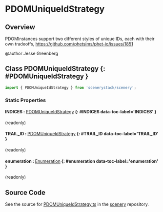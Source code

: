 # PDOMUniqueIdStrategy

## Overview

PDOMInstances support two different styles of unique IDs, each with their
own tradeoffs, https://github.com/phetsims/phet-io/issues/1851

@author Jesse Greenberg

## Class PDOMUniqueIdStrategy {: #PDOMUniqueIdStrategy }


```js
import { PDOMUniqueIdStrategy } from 'scenerystack/scenery';
```
### Static Properties

#### INDICES : <span style="font-weight: 400;">[PDOMUniqueIdStrategy](../scenery/PDOMUniqueIdStrategy.md)</span> {: #INDICES data-toc-label='INDICES' }

(readonly)

#### TRAIL_ID : <span style="font-weight: 400;">[PDOMUniqueIdStrategy](../scenery/PDOMUniqueIdStrategy.md)</span> {: #TRAIL_ID data-toc-label='TRAIL_ID' }

(readonly)

#### enumeration : <span style="font-weight: 400;">[Enumeration](../phet-core/Enumeration.md)</span> {: #enumeration data-toc-label='enumeration' }

(readonly)



## Source Code

See the source for [PDOMUniqueIdStrategy.ts](https://github.com/phetsims/scenery/blob/main/js/accessibility/pdom/PDOMUniqueIdStrategy.ts) in the [scenery](https://github.com/phetsims/scenery) repository.
